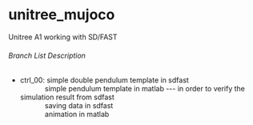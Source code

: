 # unitree_mujoco
Unitree A1 working with SD/FAST

###### Branch List Description
- ctrl_00: simple double pendulum template in sdfast\
&emsp;&emsp;&emsp;&ensp;simple pendulum template in matlab --- in order to verify the simulation result from sdfast\
&emsp;&emsp;&emsp;&ensp;saving data in sdfast\
&emsp;&emsp;&emsp;&ensp;animation in matlab
